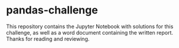 # pandas-challenge

This repository contains the Jupyter Notebook with solutions for this challenge, as well as a word document containing the written report. Thanks for reading and reviewing. 
